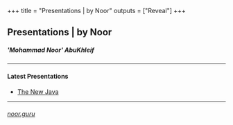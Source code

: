 +++
title = "Presentations | by Noor"
outputs = ["Reveal"]
+++

## Presentations | by Noor

##### 'Mohammad Noor' AbuKhleif

---

#### Latest Presentations

- [The New Java](/NewJava)

---

###### [noor.guru](https://www.noor.guru)

